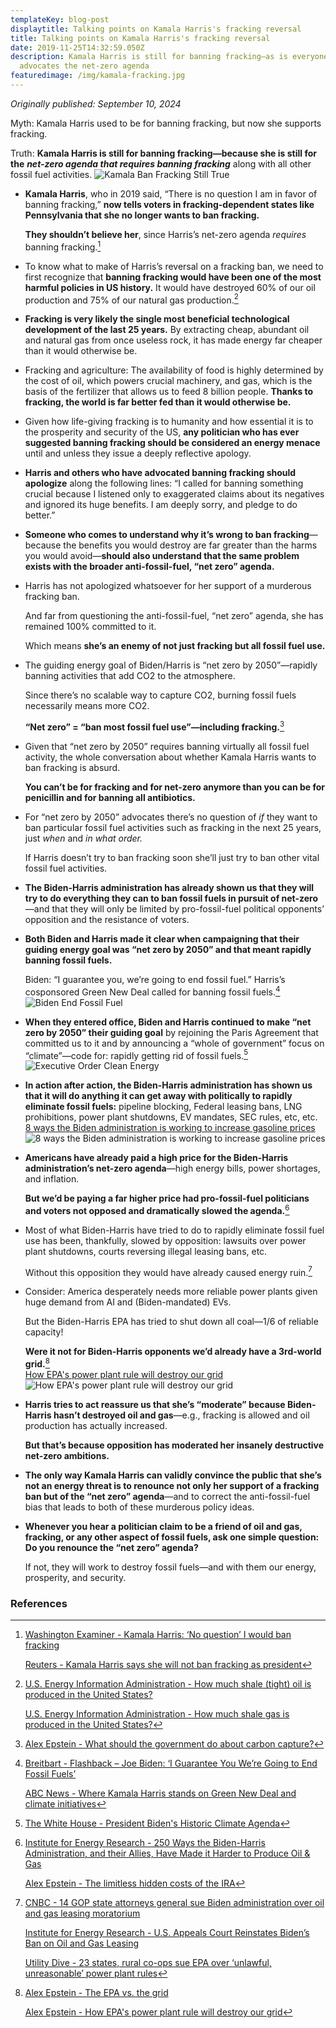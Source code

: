 ```yaml
---
templateKey: blog-post
displaytitle: Talking points on Kamala Harris's fracking reversal
title: Talking points on Kamala Harris's fracking reversal
date: 2019-11-25T14:32:59.050Z
description: Kamala Harris is still for banning fracking—as is everyone who
  advocates the net-zero agenda
featuredimage: /img/kamala-fracking.jpg
---
```

_Originally published: September 10, 2024_

Myth: Kamala Harris used to be for banning fracking, but now she supports fracking.

Truth: **Kamala Harris is still for banning fracking—because she is still for the** ***net-zero agenda that requires banning fracking*** along with all other fossil fuel activities.
    ![Kamala Ban Fracking Still True](/img/kamala-ban-fracking-still-true.jpg)

- **Kamala Harris**, who in 2019 said, “There is no question I am in favor of banning fracking,” **now tells voters in fracking-dependent states like Pennsylvania that she no longer wants to ban fracking.**

    **They shouldn’t believe her**, since Harris’s net-zero agenda _requires_ banning fracking.[^1]

- To know what to make of Harris’s reversal on a fracking ban, we need to first recognize that **banning fracking would have been one of the most harmful policies in US history.** It would have destroyed 60% of our oil production and 75% of our natural gas production.[^2]

- **Fracking is very likely the single most beneficial technological development of the last 25 years.** By extracting cheap, abundant oil and natural gas from once useless rock, it has made energy far cheaper than it would otherwise be.

- Fracking and agriculture: The availability of food is highly determined by the cost of oil, which powers crucial machinery, and gas, which is the basis of the fertilizer that allows us to feed 8 billion people. **Thanks to fracking, the world is far better fed than it would otherwise be.**

- Given how life-giving fracking is to humanity and how essential it is to the prosperity and security of the US, **any politician who has ever suggested banning fracking should be considered an energy menace** until and unless they issue a deeply reflective apology.

- **Harris and others who have advocated banning fracking should apologize** along the following lines: “I called for banning something crucial because I listened only to exaggerated claims about its negatives and ignored its huge benefits. I am deeply sorry, and pledge to do better.”

- **Someone who comes to understand why it’s wrong to ban fracking**—because the benefits you would destroy are far greater than the harms you would avoid—**should also understand that the same problem exists with the broader anti-fossil-fuel, “net zero” agenda.**

- Harris has not apologized whatsoever for her support of a murderous fracking ban.

    And far from questioning the anti-fossil-fuel, “net zero” agenda, she has remained 100% committed to it.

    Which means **she’s an enemy of not just fracking but all fossil fuel use.**

- The guiding energy goal of Biden/Harris is “net zero by 2050”—rapidly banning activities that add CO2 to the atmosphere.

    Since there’s no scalable way to capture CO2, burning fossil fuels necessarily means more CO2.

    **“Net zero” = “ban most fossil fuel use”—including fracking.**[^3]

- Given that “net zero by 2050” requires banning virtually all fossil fuel activity, the whole conversation about whether Kamala Harris wants to ban fracking is absurd.

    **You can’t be for fracking and for net-zero anymore than you can be for penicillin and for banning all antibiotics.**

- For “net zero by 2050” advocates there’s no question of _if_ they want to ban particular fossil fuel activities such as fracking in the next 25 years, just _when_ and _in what order._

    If Harris doesn’t try to ban fracking soon she’ll just try to ban other vital fossil fuel activities.

- **The Biden-Harris administration has already shown us that they will try to do everything they can to ban fossil fuels in pursuit of net-zero**—and that they will only be limited by pro-fossil-fuel political opponents’ opposition and the resistance of voters.

- **Both Biden and Harris made it clear when campaigning that their guiding energy goal was “net zero by 2050” and that meant rapidly banning fossil fuels.**

    Biden: “I guarantee you, we’re going to end fossil fuel.” Harris’s cosponsored Green New Deal called for banning fossil fuels.[^4]
    ![Biden End Fossil Fuel](/img/biden-end-fossil-fuel.jpg)

- **When they entered office, Biden and Harris continued to make “net zero by 2050” their guiding goal** by rejoining the Paris Agreement that committed us to it and by announcing a “whole of government” focus on “climate”—code for: rapidly getting rid of fossil fuels.[^5]
    ![Executive Order Clean Energy](/img/executive-order-clean-energy.jpg)

- **In action after action, the Biden-Harris administration has shown us that it will do anything it can get away with politically to rapidly eliminate fossil fuels:** pipeline blocking, Federal leasing bans, LNG prohibitions, power plant shutdowns, EV mandates, SEC rules, etc, etc.\
    [8 ways the Biden administration is working to increase gasoline prices](https://energytalkingpoints.com/8-ways-the-biden-administration-is-working-to-increase-gasoline-prices)
    ![8 ways the Biden administration is working to increase gasoline prices](/img/8-ways-the-biden-administration-is-working-to-increase-gasoline-prices.jpg)

- **Americans have already paid a high price for the Biden-Harris administration’s net-zero agenda**—high energy bills, power shortages, and inflation.

    **But we’d be paying a far higher price had pro-fossil-fuel politicians and voters not opposed and dramatically slowed the agenda.**[^6]

- Most of what Biden-Harris have tried to do to rapidly eliminate fossil fuel use has been, thankfully, slowed by opposition: lawsuits over power plant shutdowns, courts reversing illegal leasing bans, etc.

    Without this opposition they would have already caused energy ruin.[^7]

- Consider: America desperately needs more reliable power plants given huge demand from AI and (Biden-mandated) EVs.

    But the Biden-Harris EPA has tried to shut down all coal—1/6 of reliable capacity!

    **Were it not for Biden-Harris opponents we’d already have a 3rd-world grid.**[^8]\
    [How EPA's power plant rule will destroy our grid](https://energytalkingpoints.com/how-epas-power-plant-rule-will-destroy-our-grid/)
    ![How EPA's power plant rule will destroy our grid](/img/how-epa-s-power-plant-rule-will-destroy-our-grid.jpg)

- **Harris tries to act reassure us that she’s “moderate” because Biden-Harris hasn’t destroyed oil and gas**—e.g., fracking is allowed and oil production has actually increased.

    **But that’s because opposition has moderated her insanely destructive net-zero ambitions.**

- **The only way Kamala Harris can validly convince the public that she’s not an energy threat is to renounce not only her support of a fracking ban but of the “net zero” agenda**—and to correct the anti-fossil-fuel bias that leads to both of these murderous policy ideas.

- **Whenever you hear a politician claim to be a friend of oil and gas, fracking, or any other aspect of fossil fuels, ask one simple question: Do you renounce the “net zero” agenda?**

    If not, they will work to destroy fossil fuels—and with them our energy, prosperity, and security.


### References

[^1]:
    [Washington Examiner - Kamala Harris: ‘No question’ I would ban fracking](https://www.washingtonexaminer.com/news/1426990/kamala-harris-no-question-i-would-ban-fracking/)

    [Reuters - Kamala Harris says she will not ban fracking as president](https://www.reuters.com/world/us/kamala-harris-says-she-will-not-ban-fracking-president-2024-08-30/)

[^2]:
    [U.S. Energy Information Administration - How much shale (tight) oil is produced in the United States?](https://www.eia.gov/tools/faqs/faq.php?id=847&t=6)

    [U.S. Energy Information Administration - How much shale gas is produced in the United States?](https://www.eia.gov/tools/faqs/faq.php?id=907&t=8)

[^3]: [Alex Epstein - What should the government do about carbon capture?]( https://energytalkingpoints.com/what-should-the-government-do-about-carbon-capture/)

[^4]:
    [Breitbart - Flashback – Joe Biden: ‘I Guarantee You We’re Going to End Fossil Fuels’](https://www.breitbart.com/politics/2022/06/16/flashback-joe-biden-i-guarantee-you-were-going-to-end-fossil-fuels/)

    [ABC News - Where Kamala Harris stands on Green New Deal and climate initiatives](https://abcnews.go.com/Politics/kamala-harris-stands-green-new-deal-climate-initiatives/story?id=112152079)

[^5]: [The White House - President Biden's Historic Climate Agenda](https://www.whitehouse.gov/climate/)

[^6]:
    [Institute for Energy Research - 250 Ways the Biden-Harris Administration, and their Allies, Have Made it Harder to Produce Oil & Gas](https://www.instituteforenergyresearch.org/fossil-fuels/coal/250-ways-the-biden-harris-administration-and-their-allies-have-made-it-harder-to-produce-oil-gas/)

    [Alex Epstein - The limitless hidden costs of the IRA](https://energytalkingpoints.com/irs-subs/)

[^7]:
    [CNBC - 14 GOP state attorneys general sue Biden administration over oil and gas leasing moratorium](https://www.cnbc.com/2021/03/24/14-states-sue-biden-administration-over-oil-and-gas-leasing-moratorium.html)

    [Institute for Energy Research - U.S. Appeals Court Reinstates Biden’s Ban on Oil and Gas Leasing](https://www.instituteforenergyresearch.org/fossil-fuels/gas-and-oil/u-s-appeals-court-reinstates-bidens-ban-on-oil-and-gas-leasing/)

    [Utility Dive - 23 states, rural co-ops sue EPA over ‘unlawful, unreasonable’ power plant rules](https://www.utilitydive.com/news/rural-electric-cooperatives-nreca-sue-epa-power-plant-rules/715651/)

[^8]:
    [Alex Epstein - The EPA vs. the grid](https://alexepstein.substack.com/p/the-epa-vs-the-grid)

    [Alex Epstein - How EPA's power plant rule will destroy our grid](https://alexepstein.substack.com/p/how-epas-power-plant-rule-will-destroy)
